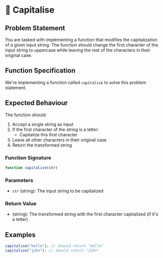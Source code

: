 # 🧵 Capitalise

## Problem Statement

You are tasked with implementing a function that modifies the capitalization of a given input string. The function should change the first character of the input string to uppercase while leaving the rest of the characters in their original case.

## Function Specification

We're implementing a function called `capitalise` to solve this problem statement.

## Expected Behaviour

The function should:

1. Accept a single string as input
2. If the first character of the string is a letter:
   - Capitalize this first character
3. Leave all other characters in their original case
4. Return the transformed string

### Function Signature

```javascript
function capitalise(str)
```

### Parameters

- `str` (string): The input string to be capitalized

### Return Value

- (string): The transformed string with the first character capitalized (if it's a letter)

## Examples

```javascript
capitalise("hello"); // should return "Hello"
capitalise("john"); // should return "John"
```

